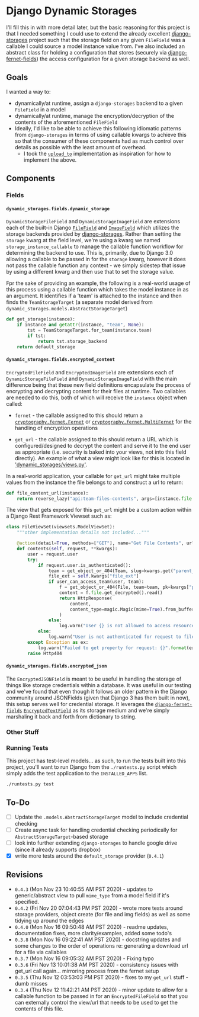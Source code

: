 # Django Dynamic Storages

I'll fill this in with more detail later, but the basic reasoning for this project is that I needed something I could use to extend the already excellent [django-storages](https://github.com/jschneier/django-storages) project such that the storage field on any given `FileField` was a callable I could source a model instance value from. I've also included an abstract class for holding a configuration that stores (securely via [django-fernet-fields](https://github.com/orcasgit/django-fernet-fields)) the access configuration for a given storage backend as well.  

## Goals

I wanted a way to:

* dynamically/at runtime, assign a `django-storages` backend to a given `FileField` in a model
* dynamically/at runtime, manage the encryption/decryption of the contents of the aforementioned `FileField`
* Ideally, I'd like to be able to achieve this following idiomatic patterns from `django-storages` in terms of using callable kwargs to achieve this so that the consumer of these components had as much control over details as possible with the least amount of overhead.
    * I took the [`upload_to`](https://docs.djangoproject.com/en/3.1/ref/models/fields/#django.db.models.FileField.upload_to) implementation as inspiration for how to implement the above.

## Components

### Fields

#### `dynamic_storages.fields.dynamic_storage`

`DynamicStorageFileField` and `DynamicStorageImageField` are extensions each of the built-in Django [`FileField`](https://docs.djangoproject.com/en/3.1/ref/models/fields/#filefield) and [`ImageField`](https://docs.djangoproject.com/en/3.1/ref/models/fields/#integerfield) which utilizes the storage backends provided by [django-storages](https://django-storages.readthedocs.io/en/latest/). Rather than setting the `storage` kwarg at the field level, we're using a kwarg we named `storage_instance_callable` to manage the callable function workflow for determining the backend to use. This is, primarily, due to Django 3.0 allowing a callable to be passed in for the `storage` kwarg, however it does not pass the callable function any context - we simply sidestep that issue by using a different kwarg and then use that to set the storage value.


Fpr the sake of providing an example, the following is a real-world usage of this process using a callable function which takes the model instance in as an argument. It identifies if a 'team' is attached to the instance and then finds the `TeamStorageTarget` (a separate model derived from `dynamic_storages.models.AbstractStorageTarget`)

```python
def get_storage(instance):
    if instance and getattr(instance, "team", None):
        tst = TeamStorageTarget.for_team(instance.team)
        if tst:
            return tst.storage_backend
    return default_storage
```

#### `dynamic_storages.fields.encrypted_content`

`EncryptedFileField` and `EncryptedImageField` are extensions each of `DynamicStorageFileField` and `DynamicStorageImageField` with the main difference being that these new field definitions encapsulate the process of encrypting and decrypting content for their files at runtime. Two callables are needed to do this, both of which will receive the `instance` object when called:

* `fernet` - the callable assigned to this should return a [`cryptography.fernet.Fernet`](https://cryptography.io/en/latest/fernet.html?highlight=fernet#cryptography.fernet.Fernet) or [`cryptography.fernet.MultiFernet`](https://cryptography.io/en/latest/fernet.html?highlight=fernet#cryptography.fernet.Fernet) for the handling of encryption operations


* `get_url` - the callable assigned to this should return a URL which is configured/designed to decrypt the content and serve it to the end user as appropriate (i.e. security is baked into your views, not into this field directly). An example of what a view might look like for this is located in ['dynamic_storages/views.py'](dynamic_storages/views.py).

In a real-world application, your callable for `get_url` might take multiple values from the instance the file belongs to and construct a url to return:

```python
def file_content_url(instance):
    return reverse_lazy("api:team-files-contents", args=[instance.file.team.slug, instance.team.id, instance.team.file.name.split(".")[-1]])
```

The view that gets exposed for this `get_url` might be a custom action within a Django Rest Framework Viewset such as:

```python
class FileViewSet(viewsets.ModelViewSet):
    """other implementation details not included..."""

    @action(detail=True, methods=["GET"], name="Get File Contents", url_path="contents.<str:file_ext>")
    def contents(self, request, **kwargs):
        user = request.user
        try:
            if request.user.is_authenticated():
                team = get_object_or_404(Team, slug=kwargs.get("parent_lookup_team__slug"))
                file_ext = self.kwargs["file_ext"]
                if user_can_access_team(user, team):
                    f = get_object_or_404(File, team=team, pk=kwargs["pk"])
                    content = f.file.get_decrypted().read()
                    return HttpResponse(
                        content,
                        content_type=magic.Magic(mime=True).from_buffer(content),
                    )
                else:
                    log.warn("User {} is not allowed to access resources for team {}".format(user.username, team.name))
            else:
                log.warn("User is not authenticated for request to file with {}".format(self.kwargs))
        except Exception as ex:
            log.warn("Failed to get property for request: {}".format(ex))
        raise Http404
```

#### `dynamic_storages.fields.encrypted_json`

The `EncryptedJSONField` is meant to be useful in handling the storage of things like storage credentials within a database. It was useful in our testing and we've found that even though it follows an older pattern in the Django community around JSONFields (given that Django 3 has them built in now), this setup serves well for credential storage.  It leverages the [`django-fernet-fields`](https://github.com/orcasgit/django-fernet-fields) [`EncryptedTextField`](https://github.com/orcasgit/django-fernet-fields/blob/master/fernet_fields/fields.py#L109) as its storage medium and we're simply marshaling it back and forth from dictionary to string.  


### Other Stuff

### Running Tests

This project has test-level models... as such, to run the tests built into this project, you'll want to run Django from the `./runtests.py` script which simply adds the test application to the `INSTALLED_APPS` list.

```bash
./runtests.py test
```


## To-Do

* [ ] Update the `.models.AbstractStorageTarget` model to include credential checking
* [ ] Create async task for handling credential checking periodically for `AbstractStorageTarget`-based storage
* [ ] look into further extending `django-storages` to handle google drive (since it already supports dropbox)
* [X] write more tests around the `default_storage` provider (`0.4.1`)

## Revisions


* `0.4.3` (Mon Nov 23 10:40:55 AM PST 2020) - updates to generic/abstract view to pull `mime_type` from a model field if it's specified.
* `0.4.2` (Fri Nov 20 07:04:43 PM PST 2020) - wrote more tests around storage providers, object create (for file and img fields) as well as some tidying up around the edges
* `0.4.0` (Mon Nov 16 09:50:48 AM PST 2020) - readme updates, documentation fixes, more clarity/examples, added some todo's
* `0.3.8` (Mon Nov 16 09:22:41 AM PST 2020) - docstring updates and some changes to the order of operations re: generating a download url for a file via callables
* `0.3.7` (Mon Nov 16 09:05:32 AM PST 2020) - Fixing typo
* `0.3.6` (Fri Nov 13 10:01:38 AM PST 2020) - consistency issues with get_url call again... mirroring process from the fernet setup
* `0.3.5` (Thu Nov 12 03:53:03 PM PST 2020) - fixes to my `get_url` stuff - dumb misses
* `0.3.4` (Thu Nov 12 11:42:21 AM PST 2020) - minor update to allow for a callable function to be passed in for an `EncryptedFileField` so that you can externally control the view/url that needs to be used to get the contents of this file.
